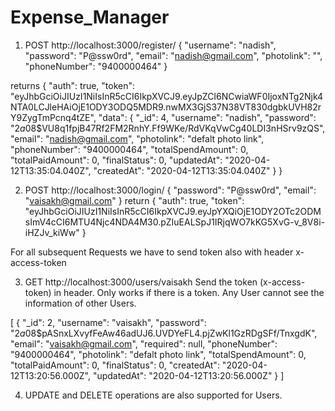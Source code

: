 # Expense_Manager

1) POST http://localhost:3000/register/
{
  "username": "nadish",
  "password": "P@ssw0rd",
  "email": "nadish@gmail.com",
  "photolink": "",
  "phoneNumber": "9400000464"
}


returns
{
    "auth": true,
    "token": "eyJhbGciOiJIUzI1NiIsInR5cCI6IkpXVCJ9.eyJpZCI6NCwiaWF0IjoxNTg2Njk4NTA0LCJleHAiOjE1ODY3ODQ5MDR9.nwMX3GjS37N38VT830dgbkUVH82rY9ZygTmPcnq4tZE",
    "data": {
        "_id": 4,
        "username": "nadish",
        "password": "$2a$08$VU8q1fpjB47Rf2FM2RnhY.Ff9WKe/RdVKqVwCg40LDI3nHSrv9zQS",
        "email": "nadish@gmail.com",
        "photolink": "defalt photo link",
        "phoneNumber": "9400000464",
        "totalSpendAmount": 0,
        "totalPaidAmount": 0,
        "finalStatus": 0,
        "updatedAt": "2020-04-12T13:35:04.040Z",
        "createdAt": "2020-04-12T13:35:04.040Z"
    }
}


2) POST http://localhost:3000/login/
{
  "password": "P@ssw0rd",
  "email": "vaisakh@gmail.com" 
}
return
{
    "auth": true,
    "token": "eyJhbGciOiJIUzI1NiIsInR5cCI6IkpXVCJ9.eyJpYXQiOjE1ODY2OTc2ODMsImV4cCI6MTU4Njc4NDA4M30.pZIuEALSpJ1IRjqWO7kKG5XvG-v_8V8i-iHZJv_kiWw"
}


For all subsequent Requests we have to send token also with header x-access-token



3) GET http://localhost:3000/users/vaisakh
Send the token (x-access-token) in header. Only works if there is a token. Any User cannot see the information of other Users.



[
    {
        "_id": 2,
        "username": "vaisakh",
        "password": "$2a$08$pASnxLXvyfFeAw46adUJ6.UVDYeFL4.pjZwKl1GzRDgSFf/TnxgdK",
        "email": "vaisakh@gmail.com",
        "required": null,
        "phoneNumber": "9400000464",
        "photolink": "defalt photo link",
        "totalSpendAmount": 0,
        "totalPaidAmount": 0,
        "finalStatus": 0,
        "createdAt": "2020-04-12T13:20:56.000Z",
        "updatedAt": "2020-04-12T13:20:56.000Z"
    }
]


4) UPDATE and DELETE operations are also supported for Users.
